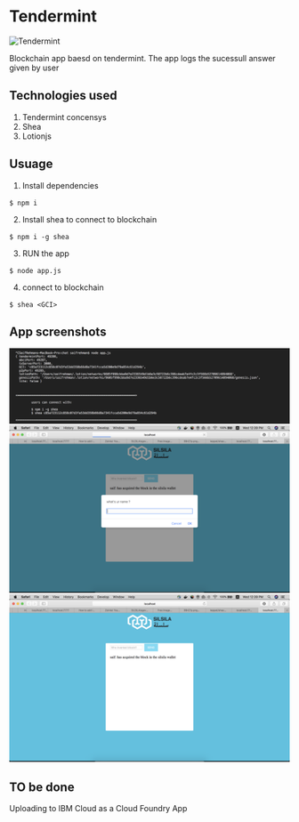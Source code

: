 # Tendermint
![Tendermint](http://www.peerity.io/images/Tendermint-logo2.png)


Blockchain app baesd on tendermint. The app logs the sucessull answer given by user 

## Technologies used
1. Tendermint concensys
2. Shea
3. Lotionjs

## Usuage 
1. Install dependencies 
```
$ npm i
``` 

2. Install shea to connect to blockchain
```
$ npm i -g shea
```

3. RUN the app
```
$ node app.js
```

4. connect to blockchain

```
$ shea <GCI>
```

## App screenshots
![3](3.png)
![1](1.png)
![2](2.png)


## TO be done 
Uploading to IBM Cloud as a Cloud Foundry App